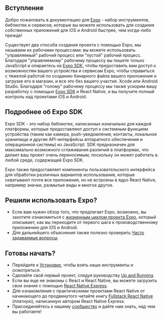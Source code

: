 <!--- EN-Revision: 351eb1d95f4a2b0288833bb88f64d6ad47f5765b -->

## Вступление

Добро пожаловать в документацию для [Expo](http://expo.io) - набор инструментов, библиотек и сервисов, которые вы можете использовать для создания собственных приложений для iOS и Android быстрее, чем когда-либо прежде!

Существует два способа создания проекта с помощью Expo, мы называем их рабочими процессами: вы можете использовать "управляемый" рабочий процесс или "пустой" рабочий процесс. Благодаря "управляемому" рабочему процессу вы пишете только JavaScript и опираетесь на [Expo SDK](sdk/overview.md), чтобы предоставить вам доступ к возможностям вашего устройства и сервисам Expo, чтобы справиться с тяжелой работой по созданию бинарного файла вашего приложения и загрузке его в магазин, и все это без вашего участия. Xcode или Android Studio. Благодаря "голому" рабочему процессу мы также ускорим вашу разработку с помощью [Expo SDK](sdk/overview.md) и React Native, и вы получите полный контроль над проектами iOS и Android.

## Подробнее об Expo SDK

Expo SDK - это набор библиотек, написанных изначально для каждой платформы, которые предоставляют доступ к системным функциям устройства (таким как камера, push-уведомления, контакты, локальное хранилище и другие API-интерфейсы аппаратного обеспечения и операционной системы) из JavaScript. SDK предназначен для максимально возможного сглаживания различий в платформах, что делает ваш проект очень переносимым, поскольку он может работать в любой среде, содержащей Expo SDK.

Expo также предоставляет компоненты пользовательского интерфейса для обработки различных вариантов использования, которые охватывают почти все приложения, но не встроены в ядро React Native, например значки, размытые виды и многое другое.

## Решили использовать Expo?

- Если вам нужен обзор того, что предлагает Expo, возможно, вы захотите ознакомиться с [жизненным циклом проекта Expo](introduction/project-lifecycle.md), который описывает, как вы переходите от первого шага к производственному приложению для iOS и Android.
- Для дальнейшего объяснения также полезно проверить [Часто задаваемые вопросы](introduction/faq/).

## Готовы начать?

- Перейдите к [Установке](introduction/installation.md), чтобы взять наши инструменты и осмотреться.
- Сделайте свой первый проект, следуя руководству [Up and Running](workflow/up-and-running/).
- Если вы еще не знакомы с React и React Native, вы можете загрузить свои знания с помощью [React Native Express](http://www.reactnativeexpress.com/).
- Для ознакомления с практическими проектами React Native от начинающего до продвинутого читайте книгу [Fullstack React Native](https://www.fullstackreact.com/react-native/) (платную), написанную автором React Native Express.
- Присоединяйтесь к нашему [сообществу](introduction/community.md) и дайте нам знать, над чем вы работаете!
